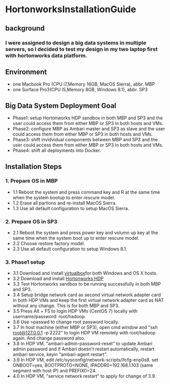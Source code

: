# HortonworksInstallationGuide
## background
### I were assigned to design a big data systems in multiple servers, so I decided to test my design in my two laptop first with hortonworks data platform.

## Environment
- one Macbook Pro (CPU i7,Memory 16GB, MacOS Sierra), abbr. MBP
- one Surface Pro3(CPU i5,Memory 8GB, Windows 8.1), abbr. SP3

## Big Data System Deployment Goal
- Phase1: setup Hortonworks HDP sandbox in both MBP and SP3 and the user could access them from either MBP or SP3 in both hosts and VMs.
- Phase2: configure MBP as Ambari master and SP3 as slave and the user could access them from either MBP or SP3 in both hosts and VMs.
- Phase3: shift invidvidual components between MBP and SP3 and the user could access them from either MBP or SP3 in both hosts and VMs.
- Phase4: shift all deployments into Docker.

## Installation Steps
### 1. Prepare OS in MBP
- 1.1 Reboot the system and press command key and R at the same time when the system bootup to enter rescure model.
- 1.2 Erase all partions and re-install MacOS Sierra.
- 1.3 Use all default configuration to setup MacOS Sierra.
### 2. Prepare OS in SP3
- 2.1 Reboot the system and press power key and volumn up key at the same time when the system boot up to enter rescure model.
- 2.2 Choose restore factory model.
- 2.3 Use all default configuration to setup Windows 8.1.
### 3. Phase1 setup
- 3.1 Download and install [virtualbox](https://www.virtualbox.org/wiki/Downloads)for both Windows and OS X hosts.
- 3.2 Download and install [Hortonworks HDP](http://hortonworks.com/downloads/)
- 3.3 Test Hortonworks sandbox to be running successfully in both MBP and SP3.
- 3.4 Setup bridge network card as second virtual network adapter card in both HDP VMs and keep the first virtual network adapter card as NAT without any change. This is for both MBP and SP3.
- 3.5 Press Alt + F5 to login HDP VMs (CentOS 7) locally with username/password: root/hadoop.
- 3.6 Use >passwd to change root password locally.
- 3.7 In host machine (either MBP or SP3), open cmd window and "ssh root@127.0.0.1 -p 2222" to login HDP VM remotely with root/hadoop again. And change password also.
- 3.8 In HDP VM, "ambari-admin-password-reset" to update Ambari admin password and if Ambari doesn't restart automatically, restart ambari service, keyin "ambari-agent restart".
- 3.9 In HDP VM, edit /etc/sysconfig/network-scripts/ifcfg-enp0s8. set ONBOOT=yes, BOOTPROTO=NONE, IPADDR0=192.168.1.103 (same segment with host IP) and PREFIX0=24.
- 4.0 In HDP VM, "service network restart" to apply for change of 3.9.
